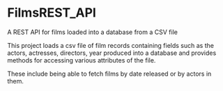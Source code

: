 # FilmsREST_API
A REST API for films loaded into a database from a CSV file 

This project loads a csv file of film records containing fields such as the actors, actresses, directors, year produced into a database and provides methods for accessing various attributes of the file.

These include being able to fetch films by date released or by actors in them.
